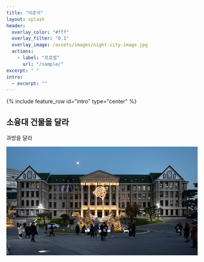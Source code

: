 ```yaml
---
title: "이준석"
layout: splash
header:
  overlay_color: "#fff"
  overlay_filter: "0.1"
  overlay_image: /assets/images/night-city-image.jpg
  actions:
    - label: "프로필"
      url: "/sample/"
excerpt: " "
intro:
  - excerpt: ""
---
```


{% include feature_row id="intro" type="center" %}

## 소융대 건물을 달라

과방을 달라

![collegeofcomputing](/assets/images/2.jpg)
